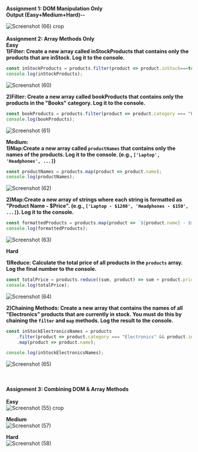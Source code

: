 **Assignment 1: DOM Manipulation Only**<br>
**Output (Easy+Medium+Hard)--**<br>


![Screenshot (66) crop](https://github.com/user-attachments/assets/b201e062-e464-4eff-b072-d49f6e3ef085)
<br>
<br>
**Assignment 2: Array Methods Only**<br>
**Easy**<br>
**1)Filter: Create a new array called inStockProducts that contains only the products that are inStock. Log it to the console.**
```js
const inStockProducts = products.filter(product => product.inStock===true);
console.log(inStockProducts);
```
![Screenshot (60)](https://github.com/user-attachments/assets/b4de5ee5-82de-4bd6-bed7-85832dc94888)

**2)Filter: Create a new array called bookProducts that contains only the products in the "Books" category. Log it to the console.**
```js
const bookProducts = products.filter(product => product.category === "Books");
console.log(bookProducts);
```
![Screenshot (61)](https://github.com/user-attachments/assets/16d2a11f-2553-4a17-86f3-e0a589e57c26)

**Medium:** <br>
**1)Map:Create a new array called `productNames` that contains only the names of the products. Log it to the console. (e.g., `['Laptop', 'Headphones', ...]`)**
```js
const productNames = products.map(product => product.name);
console.log(productNames);
```
![Screenshot (62)](https://github.com/user-attachments/assets/c5221639-42c9-4791-86a3-65e1ef4ce12c)


**2)Map:Create a new array of strings where each string is formatted as "Product Name - $Price". (e.g., `['Laptop - $1200', 'Headphones - $150', ...]`). Log it to the console.**
```js
const formattedProducts = products.map(product => `${product.name} - $${product.price}`);
console.log(formattedProducts);
```
![Screenshot (63)](https://github.com/user-attachments/assets/6b67902f-d127-4566-ab75-49d464de72fd)

**Hard** <br>

**1)Reduce: Calculate the total price of all products in the `products` array. Log the final number to the console.**
```js
const totalPrice = products.reduce((sum, product) => sum + product.price, 0);
console.log(totalPrice);
```
![Screenshot (64)](https://github.com/user-attachments/assets/80fd4ff0-7748-47e4-9646-2b7fb67a506d)

**2)Chaining Methods: Create a new array that contains the names of all "Electronics" products that are currently in stock. You must do this by **chaining** the `filter` and `map` methods. Log the result to the console.**
```js
const inStockElectronicsNames = products
    .filter(product => product.category === "Electronics" && product.inStock===true)
    .map(product => product.name);

console.log(inStockElectronicsNames);
```
![Screenshot (65)](https://github.com/user-attachments/assets/83660b13-2fe9-40fb-81cf-7a1c7729b177)
<br><br><br><br>
**Assignment 3: Combining DOM & Array Methods** <br><br>
**Easy**<br>
 ![Screenshot (55) crop](https://github.com/user-attachments/assets/333300fd-2ecc-4704-b087-4de59e93a945)

**Medium**<br>
![Screenshot (57)](https://github.com/user-attachments/assets/40605a30-8f7d-47f8-b804-b9f9623e3339)

**Hard**<br>
![Screenshot (58)](https://github.com/user-attachments/assets/661488d2-6733-4ce9-9364-637bf0757547)
